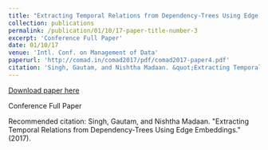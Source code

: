 ```yaml
---
title: "Extracting Temporal Relations from Dependency-Trees Using Edge Embeddings"
collection: publications
permalink: /publication/01/10/17-paper-title-number-3
excerpt: 'Conference Full Paper'
date: 01/10/17
venue: 'Intl. Conf. on Management of Data'
paperurl: 'http://comad.in/comad2017/pdf/comad2017-paper4.pdf'
citation: 'Singh, Gautam, and Nishtha Madaan. &quot;Extracting Temporal Relations from Dependency-Trees Using Edge Embeddings.&quot; (2017).'
---
```


<a href='http://comad.in/comad2017/pdf/comad2017-paper4.pdf'>Download paper here</a>

Conference Full Paper

Recommended citation: Singh, Gautam, and Nishtha Madaan. "Extracting Temporal Relations from Dependency-Trees Using Edge Embeddings." (2017).